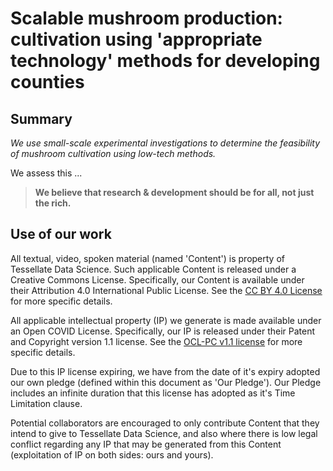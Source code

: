 # Scalable mushroom production: cultivation using 'appropriate technology' methods for developing counties
## Summary
_We use small-scale experimental investigations to determine the feasibility of mushroom cultivation using low-tech methods._

We assess this ...

>**We believe that research & development should be for all, not just the rich.**

## Use of our work
All textual, video, spoken material (named 'Content') is property of Tessellate Data Science. Such applicable Content is released under a Creative Commons License. Specifically, our Content is available under their Attribution 4.0 International Public License. See the [CC BY 4.0 License](https://creativecommons.org/licenses/by/4.0/) for more specific details.

All applicable intellectual property (IP) we generate is made available under an Open COVID License. Specifically, our IP is released under their Patent and Copyright version 1.1 license. See the [OCL-PC v1.1 license](https://opencovidpledge.org/v1-1-ocl-pc/) for more specific details.

Due to this IP license expiring, we have from the date of it's expiry adopted our own pledge (defined within this document as 'Our Pledge'). Our Pledge includes an infinite duration that this license has adopted as it's Time Limitation clause. 

Potential collaborators are encouraged to only contribute Content that they intend to give to Tessellate Data Science, and also where there is low legal conflict regarding any IP that may be generated from this Content (exploitation of IP on both sides: ours and yours).
